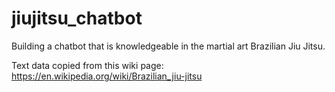 # jiujitsu_chatbot
Building a chatbot that is knowledgeable in the martial art Brazilian Jiu Jitsu. 

Text data copied from this wiki page: https://en.wikipedia.org/wiki/Brazilian_jiu-jitsu
